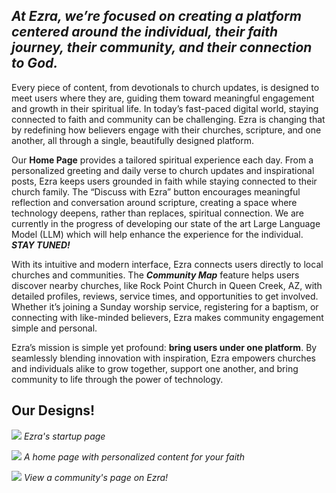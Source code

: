 ## _At Ezra, we’re focused on creating a platform centered around the individual, their faith journey, their community, and their connection to God._

Every piece of content, from devotionals to church updates, is designed to meet users where they are, guiding them toward meaningful engagement and growth in their spiritual life.
In today’s fast-paced digital world, staying connected to faith and community can be challenging. Ezra is changing that by redefining how believers engage with their churches, scripture, and one another, all through a single, beautifully designed platform.

Our **Home Page** provides a tailored spiritual experience each day. From a personalized greeting and daily verse to church updates and inspirational posts, Ezra keeps users grounded in faith while staying connected to their church family. The “Discuss with Ezra” button encourages meaningful reflection and conversation around scripture, creating a space where technology deepens, rather than replaces, spiritual connection. We are currently in the progress of developing our state of the art Large Language Model (LLM) which will help enhance the experience for the individual. **_STAY TUNED!_**

With its intuitive and modern interface, Ezra connects users directly to local churches and communities. The **_Community Map_** feature helps users discover nearby churches, like Rock Point Church in Queen Creek, AZ, with detailed profiles, reviews, service times, and opportunities to get involved. Whether it’s joining a Sunday worship service, registering for a baptism, or connecting with like-minded believers, Ezra makes community engagement simple and personal.

Ezra’s mission is simple yet profound: **bring users under one platform**. By seamlessly blending innovation with inspiration, Ezra empowers churches and individuals alike to grow together, support one another, and bring community to life through the power of technology.

## Our Designs!

![](start_page.png)
*Ezra's startup page*

![](home_page.png)
*A home page with personalized content for your faith*

![](community.png)
*View a community's page on Ezra!*